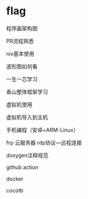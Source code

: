 # flag

程序画架构图

PR流程熟悉

nix基本使用

波形图如何看

一生一芯学习

香山整体框架学习

虚拟机使用

虚拟机导入到主机

手机编程（安卓=ARM-Linux）

frp 云服务器  rdp协议—远程连接

doxygen注释规范

github action

docker

cocotb
